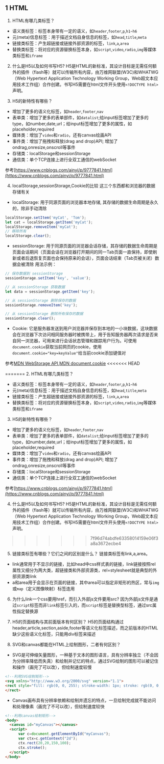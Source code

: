 ## 1 HTML
1.  HTML有哪几类标签？
- 语义类标签：标签本身带有一定的语义，如`header`,`footer`,`p`,`h1~h6`
- 元(meta)信息标签：用于描述文档自身信息的标签，如`head`,`title`,`meta`
- 链接类标签：产生超链接或链接外部资源的标签，`link`,`a`,`area`
- 替换类标签：将对应的资源替换标签本身，如`script`,`video`,`radio`,`img`等媒体类标签和`iframe`

2. 什么是H5以及如何书写H5?
H5是HTML的新标准，其设计目标是无需任何额外的插件（flash等）就可以传输所有内容，由万维网联盟(W3C)和WHATWG（Web Hypertext Application Technology Working Group，Web超文本应用技术工作组）合作创建。书写H5需要在html文件开头使用`<!DOCTYPE html>`声明。

3. H5的新特性有哪些？
- 增加了更多的语义化标签，如`header`,`footer`,`nav`
- 表单类：增加了更多的表单部件，如`datalist`;给input标签增加了更多的type，如number,date,url；给input标签增加了更多的属性，如placeholder,required
- 媒体类：增加了`video`和`radio`，还有canvas绘画API
- 事件类：增加了拖拽和释放(drag and drop)API; 增加了ondrag,onresize,onscroll等事件
- 存储类：localStorage和sessionStorage
- 通信类：单个TCP连接上进行全双工通信的webSocket

参考[https://www.cnblogs.com/ainyi/p/9777841.html](https://www.cnblogs.com/ainyi/p/9777841.html)

4. localStorage,sessionStorage,Cookie的比较
这三个东西都和浏览器的数据存储有关
- localStorage: 用于同源页面的浏览器本地存储, 其存储的数据生命周期是永久的，除非手动清除
```javascript
localStorage.setItem('myCat', 'Tom');
let cat = localStorage.getItem('myCat');
localStorage.removeItem('myCat');
// 移除所有
localStorage.clear();
```
- sessionStorage: 用于同源页面的浏览器会话存储，其存储的数据生命周期是页面会话期间（页面会话在浏览器打开期间的同一Tab页面一直保持，即使刷新或者后退恢复页面也会保持原来的会话），页面会话结束（Tab页被关闭）数据会被清除
用法示例：
```javascript
// 保存数据到 sessionStorage
sessionStorage.setItem('key', 'value');

// 从 sessionStorage 获取数据
let data = sessionStorage.getItem('key');

// 从 sessionStorage 删除保存的数据
sessionStorage.removeItem('key');

// 从 sessionStorage 删除所有保存的数据
sessionStorage.clear();
```
- Cookie: 它是服务器发送到用户浏览器并保存到本地的一小块数据，这块数据会在浏览器下次访问相同服务器时被携带上，用于告知服务器两次请求是否来自同一浏览器，可用来进行会话状态管理和跟踪用户行为。可使用`document.cookie`获取当前网页的cookie，使用`document.cookie="key=keyValue"`给当前cookie添加键值对

参考[MDN WebStorage API](https://developer.mozilla.org/zh-CN/docs/Web/API/Web_Storage_API/Using_the_Web_Storage_API),[MDN document.cookie](https://developer.mozilla.org/zh-CN/docs/Web/API/Document/cookie)
<<<<<<< HEAD

=======
2. HTML有哪几类标签？
- 语义类标签：标签本身带有一定的语义，如`header`,`footer`,`p`,`h1~h6`
- 元(meta)信息标签：用于描述文档自身信息的标签，如`head`,`title`,`meta`
- 链接类标签：产生超链接或链接外部资源的标签，`link`,`a`,`area`
- 替换类标签：将对应的资源替换标签本身，如`script`,`video`,`radio`,`img`等媒体类标签和`iframe`

3. H5的新特性有哪些？
- 增加了更多的语义化标签，如`header`,`footer`,`nav`
- 表单类：增加了更多的表单部件，如`datalist`;给input标签增加了更多的type，如number,date,url；给input标签增加了更多的属性，如placeholder,required
- 媒体类：增加了`video`和`radio`，还有canvas绘画API
- 事件类：增加了拖拽和释放(drag and drop)API; 增加了ondrag,onresize,onscroll等事件
- 存储类：localStorage和sessionStorage
- 通信类：单个TCP连接上进行全双工通信的webSocket

参考[https://www.cnblogs.com/ainyi/p/9777841.html](https://www.cnblogs.com/ainyi/p/9777841.html)

4. 什么是H5以及如何书写H5?
H5是HTML的新标准，其设计目标是无需任何额外的插件（flash等）就可以传输所有内容，由万维网联盟(W3C)和WHATWG（Web Hypertext Application Technology Working Group，Web超文本应用技术工作组）合作创建。书写H5需要在html文件开头使用`<!DOCTYPE html>`声明。
>>>>>>> 7f96d74abdfe63358014159e06f3a8a3672ecbe4

5. 链接类标签有哪些？它们之间的区别是什么？
链接类标签有link,a,area。
- link通常用于不显示的链接，比如head中css样式表的链接，link链接按照rel属性又细分为两大类，超链接类和外部资源类，rel=stylesheet就是典型的外部资源类link
- a和area用于会显示在页面的链接，其中area可以指定非矩形的热区，常与`img`或`map`（定义图像映射）标签连用

6. 为什么link一个css要用href，而引入外部js文件要用src?
因为外部js文件是通过`script`标签而非`link`标签引入的，而`script`标签是替换型标签，通过src属性指定替换源

7. H5的页面结构与其前面版本有何区别？
H5的页面结构通过header,article,section,aside,footer等语义化标签描述，而之前版本的HTML缺少这些语义化标签，只能用div标签来描述

8. SVG和canvas都能在HTML上绘制图形，二者有何区别？
- SVG是可伸缩矢量图形，一种基于文本的图形语言，具有分辨率独立（不会因为分辨率降低而失真）和绘制并记忆的特点，通过SVG绘制的图形可以被记住和操作（画完了可以改），但绘制速度较慢
```html
<!--利用SVG绘制矩形-->
<svg xmlns="http://www.w3.org/2000/svg" version="1.1">
<rect style="fill: rgb(0, 0, 255); stroke-width: 1px; stroke: rgb(0, 0, 0);" height="[object SVGAnimatedLength]" width="[object SVGAnimatedLength]">
</rect>
```
- Canvas画布具有分辨率依赖和绘制并遗忘的特点，一旦绘制完成就不能访问和处理像素（画完了不可以改），但绘制速度较快
```html
<!--利用canvas绘制矩形-->
<body>
  <canvas id="myCanvas"></canvas>
  <script>
      var c=document.getElementById("myCanvas");
      var ctx=c.getContext("2d");
      ctx.rect(20,20,150,100);
      ctx.stroke();
  </script>
</body>
```
